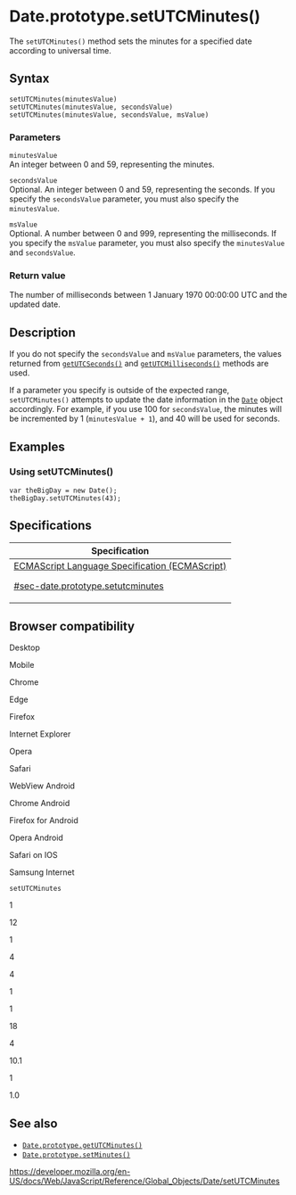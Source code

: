 # Date.prototype.setUTCMinutes()

The `setUTCMinutes()` method sets the minutes for a specified date according to universal time.

## Syntax

    setUTCMinutes(minutesValue)
    setUTCMinutes(minutesValue, secondsValue)
    setUTCMinutes(minutesValue, secondsValue, msValue)

### Parameters

`minutesValue`  
An integer between 0 and 59, representing the minutes.

`secondsValue`  
Optional. An integer between 0 and 59, representing the seconds. If you specify the `secondsValue` parameter, you must also specify the `minutesValue`.

`msValue`  
Optional. A number between 0 and 999, representing the milliseconds. If you specify the `msValue` parameter, you must also specify the `minutesValue` and `secondsValue`.

### Return value

The number of milliseconds between 1 January 1970 00:00:00 UTC and the updated date.

## Description

If you do not specify the `secondsValue` and `msValue` parameters, the values returned from [`getUTCSeconds()`](getutcseconds) and [`getUTCMilliseconds()`](getutcmilliseconds) methods are used.

If a parameter you specify is outside of the expected range, `setUTCMinutes()` attempts to update the date information in the [`Date`](../date) object accordingly. For example, if you use 100 for `secondsValue`, the minutes will be incremented by 1 (`minutesValue + 1`), and 40 will be used for seconds.

## Examples

### Using setUTCMinutes()

    var theBigDay = new Date();
    theBigDay.setUTCMinutes(43);

## Specifications

<table><thead><tr class="header"><th>Specification</th></tr></thead><tbody><tr class="odd"><td><a href="https://tc39.es/ecma262/#sec-date.prototype.setutcminutes">ECMAScript Language Specification (ECMAScript) 
<br/>


<span class="small">#sec-date.prototype.setutcminutes</span></a></td></tr></tbody></table>

## Browser compatibility

Desktop

Mobile

Chrome

Edge

Firefox

Internet Explorer

Opera

Safari

WebView Android

Chrome Android

Firefox for Android

Opera Android

Safari on IOS

Samsung Internet

`setUTCMinutes`

1

12

1

4

4

1

1

18

4

10.1

1

1.0

## See also

-   [`Date.prototype.getUTCMinutes()`](getutcminutes)
-   [`Date.prototype.setMinutes()`](setminutes)

<a href="https://developer.mozilla.org/en-US/docs/Web/JavaScript/Reference/Global_Objects/Date/setUTCMinutes" class="_attribution-link">https://developer.mozilla.org/en-US/docs/Web/JavaScript/Reference/Global_Objects/Date/setUTCMinutes</a>
